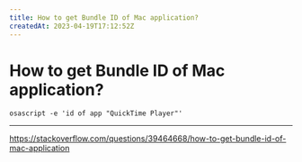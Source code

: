 ```yaml
---
title: How to get Bundle ID of Mac application?
createdAt: 2023-04-19T17:12:52Z
---
```


# How to get Bundle ID of Mac application?

```
osascript -e 'id of app "QuickTime Player"'
```

-----
https://stackoverflow.com/questions/39464668/how-to-get-bundle-id-of-mac-application